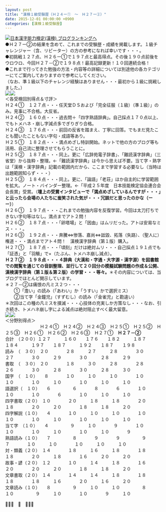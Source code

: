 ```yaml
---
layout: post
title: "漢検１級受験歴（Ｈ２４ー①　～　Ｈ２７ー②）"
date: 2015-12-01 00:00:00 +0900
categories: [漢検１級受験歴]
---
```


[![](/syuusyuu9701/assets/images/漢検１級受験歴（ｈ２４ー①-～-ｈ２７ー②）-br_c_3028_1.gif)](http://blog.with2.net/link.php?1659096:3028 "日本漢字能力検定(漢検) ブログランキングへ")[日本漢字能力検定(漢検) ブログランキングへ](http://blog.with2.net/link.php?1659096:3028)  
●Ｈ２７ー②の結果を含めて、これまでの受験歴・成績を掲載します。１級チャレンジャー（含、リピーター）の方の参考になれば幸いです・・・。  
●初挑戦１２７点、Ｈ２６ー①で１９７点と最高得点。その後１９０点前後をウロウロ、今回Ｈ２７－②で１９８点！最高記録更新！１０回連続合格！  
●これまで行ってきた勉強の方法・内容等の詳細については別途他の各カテゴリーにてご案内しておりますので参考にしてください。  
（なお、準１級以下のチャレンジ経験はありません・・・最初から１級に挑戦しました。）  
![](/syuusyuu9701/assets/images/漢検１級受験歴（ｈ２４ー①-～-ｈ２７ー②）-cf1c86b5cbacdd7d6c8d128edf58c708.jpg)![](/syuusyuu9701/assets/images/漢検１級受験歴（ｈ２４ー①-～-ｈ２７ー②）-90a6d623952047649fa3bf8ab893d57b.jpg)  
＜各受検回別得点＆寸評＞  
Ｈ２４①　１２７点・・・任天堂ＤＳおよび「完全征服（１級）（準１級）」のみ。見事に不合格。大反省。  
Ｈ２４②　１６０点・・・過去問＋「四字熟語辞典」。自己採点１７０点以上、でもトメハネ・崩し字減点多でぎりぎり合格。  
Ｈ２４③　１７６点・・・前回の反省を踏まえ、丁寧に回答。でもまだ見たことも聞いたこともない字句・成語等あり。  
Ｈ２５①　１８２点・・・満点めざし特訓開始。ネットで他の方のブログ等も活用、自己流に整理させてもらうことに。  
Ｈ２５②　１８７点・・・同上。更に「広辞苑電子辞書」、「難読漢字辞典」（三省堂）から抜粋・整理。←「難読漢字辞典」は今から思えば不要。当て字・熟字は「漢検・漢字辞典」記載の範囲内だから、ここまで学習する必要なし（当時は出題範囲知らず・・・）  
Ｈ２５③　１８４点・・・同上。更に、「論語」「老荘」ほか自主的に学習範囲を拡大。ノート・バインダー整理。←「平成２５年度　日本技能検定協会連合会　会長賞」受賞。（**壇上の受賞インタビューで「満点めざしているんですが・・・」と云ったら会場の人たちに蚩笑された気が・・・冗談だと思ったのかな（ーー）**）  
Ｈ２６①　１９７点・・・これまでの勉強内容を反復学習。今回は太刀打ちできない字句等はなし。満点までアト２問！  
Ｈ２６②　１８７点・・・「卵塔場」と「因由」はムリだった。アトは安易なミス・・・。  
Ｈ２６③　１９２点・・・奔騰⇔惨落、嘉尚⇔詆毀、拓落（失路）、（聖人に）権道・・・満点までアト４問！　漢検漢字辞典（第１版）購入。  
Ｈ２７①　１８７点・・・「頃刻」だけは絶対ムリ・・・自己採点１９１点でも「証憑」と「羽觴」で×（たぶん、トメハネ崩し減点）。  
**Ｈ２７②　１９８点・・・４辞典（大漢和・字通・大字源・漢字源）を図書館での閲覧を通じての音訓整理、並行して２０回分の模擬試験問題の作成＆公開、漢検漢字辞典（第１版＆第２版）の学習・・・等々。**＊その内容については、当ブログでほとんど開示しています。  
＊２７－②は痛恨の凡ミス２つ・・・  
　　①「澹い」の読み（「あわい」か「うすい」かで選択ミス）  
　　②当て字「金鐘児」（すずむし）の読み（「金雀児」と勘違い）  
＊次回はこの種の凡ミスを撲滅・・・心技体の充実しか方策なし・・・なお、引き続き、トメハネ崩し字による減点は絶対阻止すべく最大留意。  
![](/syuusyuu9701/assets/images/漢検１級受験歴（ｈ２４ー①-～-ｈ２７ー②）-058e59556f2de68ded167b9180e4f6e6.jpg)![](/syuusyuu9701/assets/images/漢検１級受験歴（ｈ２４ー①-～-ｈ２７ー②）-6d2d5e53f68ea4125c0093a1d2f65fbb.jpg)  
＜分野別得点＞  
　　　　　　　　Ｈ２４①　Ｈ２４②　Ｈ２４③　Ｈ２５①　Ｈ２５②　Ｈ２５③　Ｈ２６①　Ｈ２６②　Ｈ２６③　Ｈ２７①　**Ｈ２７－②**  
合計　（２００）１２７　　　１６０　　１７６　　１８２　　　１８７　　　１８４　　　１９７　　１８７　　　１９２　　１８７　　１９８　　  
読み　（　３０）　２０　　　　２８　　　２７　　　２８　　　　３０　　　　２７　　　　３０　　　２９　　　　３０　　　２８　　　２９  
書取　（　３０）　２０　　　　１８　　　３０　　　２８　　　　２８　　　　２６　　　　３０　　　２８　　　　３０　　　２８　　　３０  
国字　（　１０）　　８　　　　１０　　　１０　　　１０　　　　１０　　　　１０　　　　１０　　　１０　　　　１０　　　１０　　　１０  
語選択（　１０）　　６　　　　　６　　　　８　　　　６　　　　１０　　　　１０　　　　１０　　　　６　　　　１０　　　１０　　　１０　  
四字書取（２０）　１０　　　　２０　　　１８　　　１８　　　　２０　　　　１８　　　　２０　　　２０　　　　１８　　　１８　　　２０  
四字解説（１０）　　４　　　　１０　　　１０　　　１０　　　　１０　　　　１０　　　　１０　　　１０　　　　１０　　　１０　　　１０  
当て字　（１０）　　４　　　　　９　　　１０　　　　９　　　　１０　　　　１０　　　　１０　　　１０　　　　１０　　　１０　　　　９  
熟語読み（１０）　　７　　　　　８　　　　９　　　　９　　　　　９　　　　　７　　　　１０　　　１０　　　　１０　　　１０　　　１０　  
対・類義（２０）　１４　　　　１８　　　１６　　　１８　　　　１８　　　　１８　　　　２０　　　１８　　　　１６　　　２０　　　２０  
故事・諺（２０）　１２　　　　１０　　　１４　　　１８　　　　１６　　　　２０　　　　２０　　　２０　　　　１８　　　１８　　　２０  
文章書取（２０）　１４　　　　１４　　　１４　　　１８　　　　１８　　　　１８　　　　１８　　　１６　　　　２０　　　１６　　　２０  
文章読み（１０）　　８　　　　　９　　　１０　　　１０　　　　　８　　　　１０　　　　　９　　　１０　　　　１０　　　　９　　　１０  
  
👋👋👋　🐑　👋👋👋　　  